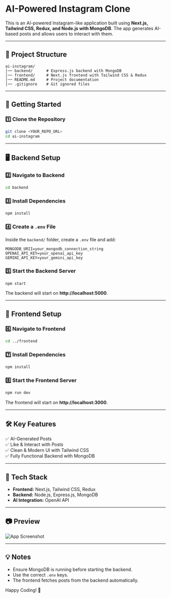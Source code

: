 # AI-Powered Instagram Clone

This is an AI-powered Instagram-like application built using **Next.js, Tailwind CSS, Redux, and Node.js with MongoDB**. The app generates AI-based posts and allows users to interact with them.

---

## 📁 Project Structure
```
ai-instagram/
│── backend/      # Express.js backend with MongoDB
│── frontend/     # Next.js frontend with Tailwind CSS & Redux
│── README.md     # Project documentation
│── .gitignore    # Git ignored files
```

---

## 🚀 Getting Started

### 1️⃣ Clone the Repository
```sh
git clone <YOUR_REPO_URL>
cd ai-instagram
```

---

## 🖥️ Backend Setup

### 2️⃣ Navigate to Backend
```sh
cd backend
```

### 3️⃣ Install Dependencies
```sh
npm install
```

### 4️⃣ Create a `.env` File
Inside the `backend/` folder, create a `.env` file and add:
```
MONGODB_URII=your_mongodb_connection_string
OPENAI_API_KEY=your_openai_api_key
GEMINI_API_KEY=your_gemini_api_key

```

### 5️⃣ Start the Backend Server
```sh
npm start
```
The backend will start on **http://localhost:5000**.

---

## 🎨 Frontend Setup

### 6️⃣ Navigate to Frontend
```sh
cd ../frontend
```

### 7️⃣ Install Dependencies
```sh
npm install
```

### 8️⃣ Start the Frontend Server
```sh
npm run dev
```
The frontend will start on **http://localhost:3000**.

---

## 🛠️ Key Features
✅ AI-Generated Posts  
✅ Like & Interact with Posts  
✅ Clean & Modern UI with Tailwind CSS  
✅ Fully Functional Backend with MongoDB  

---

## 🔗 Tech Stack
- **Frontend:** Next.js, Tailwind CSS, Redux  
- **Backend:** Node.js, Express.js, MongoDB  
- **AI Integration:** OpenAI API

---

## 📷 Preview
![App Screenshot](screenshot.png)

---

## 💡 Notes
- Ensure MongoDB is running before starting the backend.
- Use the correct `.env` keys.
- The frontend fetches posts from the backend automatically.

Happy Coding! 🚀
